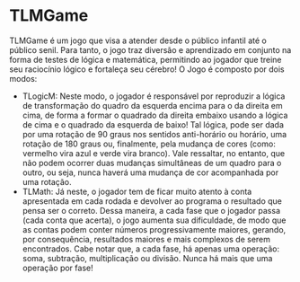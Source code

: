 # TLMGame
TLMGame é um jogo que visa a atender desde o público infantil até o público senil. Para tanto, o jogo traz diversão e aprendizado em conjunto na forma de testes de lógica e matemática, permitindo ao jogador que treine seu raciocínio lógico e fortaleça seu cérebro!
O Jogo é composto por dois modos:
- TLogicM: Neste modo, o jogador é responsável por reproduzir a lógica de transformação do quadro da esquerda encima para o da direita em cima, de forma a formar o quadrado da direita embaixo usando a lógica de cima e o quadrado da esquerda de baixo!  Tal lógica, pode ser dada por uma rotação de 90 graus nos sentidos anti-horário ou horário, uma rotação de 180 graus ou, finalmente, pela mudança de cores (como: vermelho vira azul e verde vira branco). Vale ressaltar, no entanto, que não podem ocorrer duas mudanças simultâneas de um quadro para o outro, ou seja, nunca haverá uma mudança de cor acompanhada por uma rotação.
- TLMath: Já neste, o jogador tem de ficar muito atento à conta apresentada em cada rodada e devolver ao programa o resultado que pensa ser o correto. Dessa maneira, a cada fase que o jogador passa (cada conta que acerta), o jogo aumenta sua dificuldade, de modo que as contas podem conter números progressivamente maiores, gerando, por consequência, resultados maiores e mais complexos de serem encontrados. Cabe notar que, a cada fase, há apenas uma operação: soma, subtração, multiplicação ou divisão. Nunca há mais que uma operação por fase!
 
